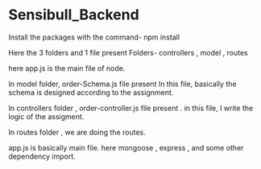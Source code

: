 # Sensibull_Backend

Install the packages with the command-
npm install

Here the 3 folders and 1 file present 
Folders- controllers , model , routes

here app.js is the main file of node.

In model folder, order-Schema.js file present
In this file, basically the schema is designed according to the assignment.

In controllers folder , order-controller.js file present .
in this file, I write the logic of the assigment.

In routes folder , we are doing the routes.

app.js is basically main file.
here mongoose , express , and some other dependency import.
